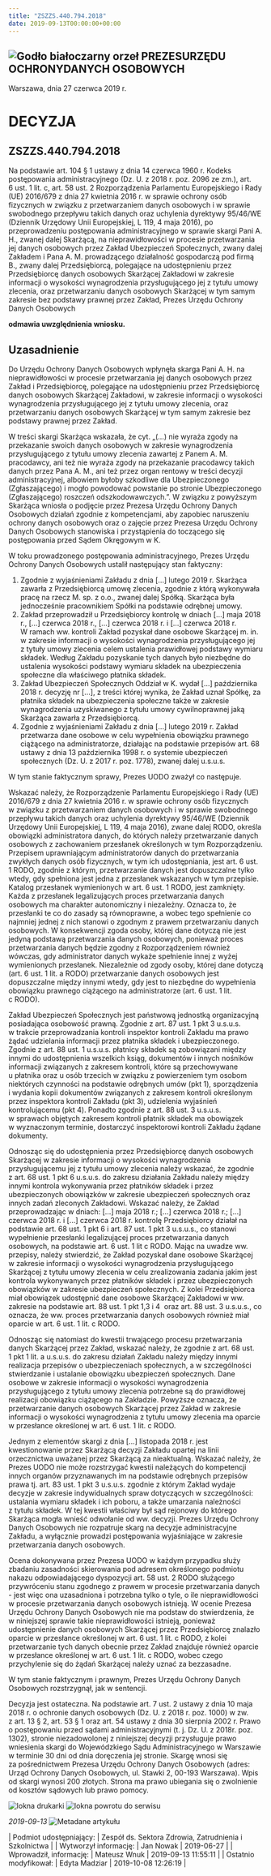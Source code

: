 ```yaml
---
title: "ZSZZS.440.794.2018"
date: 2019-09-13T00:00:00+00:00
---
```



![Godło białoczarny orzeł](/bundles/app/img/orzeł2.png)
PREZESURZĘDU OCHRONYDANYCH OSOBOWYCH
------------------------------------




 Warszawa, dnia 27
 czerwca
 2019 r.
 


 DECYZJA
=========


ZSZZS.440.794.2018
------------------


Na podstawie art. 104 § 1 ustawy z dnia 14 czerwca 1960 r. Kodeks postępowania administracyjnego (Dz. U. z 2018 r. poz. 2096 ze zm.), art. 6 ust. 1 lit. c, art. 58 ust. 2 Rozporządzenia Parlamentu Europejskiego i Rady (UE) 2016/679 z dnia 27 kwietnia 2016 r. w sprawie ochrony osób fizycznych w związku z przetwarzaniem danych osobowych i w sprawie swobodnego przepływu takich danych oraz uchylenia dyrektywy 95/46/WE (Dziennik Urzędowy Unii Europejskiej, L 119, 4 maja 2016), po przeprowadzeniu postępowania administracyjnego w sprawie skargi Pani A. H., zwanej dalej Skarżącą, na nieprawidłowości w procesie przetwarzania jej danych osobowych przez Zakład Ubezpieczeń Społecznych, zwany dalej Zakładem i Pana A. M. prowadzącego działalność gospodarczą pod firmą B., zwany dalej Przedsiębiorcą, polegające na udostępnieniu przez Przedsiębiorcę danych osobowych Skarżącej Zakładowi w zakresie informacji o wysokości wynagrodzenia przysługującego jej z tytułu umowy zlecenia, oraz przetwarzaniu danych osobowych Skarżącej w tym samym zakresie bez podstawy prawnej przez Zakład, Prezes Urzędu Ochrony Danych Osobowych


**odmawia uwzględnienia wniosku.**


Uzasadnienie
------------


Do Urzędu Ochrony Danych Osobowych wpłynęła skarga Pani A. H. na nieprawidłowości w procesie przetwarzania jej danych osobowych przez Zakład i Przedsiębiorcę, polegające na udostępnieniu przez Przedsiębiorcę danych osobowych Skarżącej Zakładowi, w zakresie informacji o wysokości wynagrodzenia przysługującego jej z tytułu umowy zlecenia, oraz przetwarzaniu danych osobowych Skarżącej w tym samym zakresie bez podstawy prawnej przez Zakład.


W treści skargi Skarżąca wskazała, że cyt. „(…) nie wyraża zgody na przekazanie swoich danych osobowych w zakresie wynagrodzenia przysługującego z tytułu umowy zlecenia zawartej z Panem A. M. pracodawcy, ani też nie wyraża zgody na przekazanie pracodawcy takich danych przez Pana A. M., ani też przez organ rentowy w treści decyzji administracyjnej, albowiem byłoby szkodliwe dla Ubezpieczonego (Zgłaszającego) i mogło powodować powstanie po stronie Ubezpieczonego (Zgłaszającego) roszczeń odszkodowawczych.”. W związku z powyższym Skarżąca wniosła o podjęcie przez Prezesa Urzędu Ochrony Danych Osobowych działań zgodnie z kompetencjami, aby zapobiec naruszeniu ochrony danych osobowych oraz o zajęcie przez Prezesa Urzędu Ochrony Danych Osobowych stanowiska i przystąpienia do toczącego się postępowania przed Sądem Okręgowym w K.


W toku prowadzonego postępowania administracyjnego, Prezes Urzędu Ochrony Danych Osobowych ustalił następujący stan faktyczny:


1. Zgodnie z wyjaśnieniami Zakładu z dnia […] lutego 2019 r. Skarżąca zawarła z Przedsiębiorcą umowę zlecenia, zgodnie z którą wykonywała pracę na rzecz M. sp. z o.o., zwanej dalej Spółką. Skarżąca była jednocześnie pracownikiem Spółki na podstawie odrębnej umowy.
2. Zakład przeprowadził u Przedsiębiorcy kontrolę w dniach […] maja 2018 r., […] czerwca 2018 r., […] czerwca 2018 r. i […] czerwca 2018 r. W ramach ww. kontroli Zakład pozyskał dane osobowe Skarżącej m. in. w zakresie informacji o wysokości wynagrodzenia przysługującego jej z tytuły umowy zlecenia celem ustalenia prawidłowej podstawy wymiaru składek. Według Zakładu pozyskanie tych danych było niezbędne do ustalenia wysokości podstawy wymiaru składek na ubezpieczenia społeczne dla właściwego płatnika składek.
3. Zakład Ubezpieczeń Społecznych Oddział w K. wydał […] października 2018 r. decyzję nr […], z treści której wynika, że Zakład uznał Spółkę, za płatnika składek na ubezpieczenia społeczne także w zakresie wynagrodzenia uzyskiwanego z tytułu umowy cywilnoprawnej jaką Skarżąca zawarła z Przedsiębiorcą.
4. Zgodnie z wyjaśnieniami Zakładu z dnia […] lutego 2019 r. Zakład przetwarza dane osobowe w celu wypełnienia obowiązku prawnego ciążącego na administratorze, działając na podstawie przepisów art. 68 ustawy z dnia 13 października 1998 r. o systemie ubezpieczeń społecznych (Dz. U. z 2017 r. poz. 1778), zwanej dalej u.s.u.s.


W tym stanie faktycznym sprawy, Prezes UODO zważył co następuje.


Wskazać należy, że Rozporządzenie Parlamentu Europejskiego i Rady (UE) 2016/679 z dnia 27 kwietnia 2016 r. w sprawie ochrony osób fizycznych w związku z przetwarzaniem danych osobowych i w sprawie swobodnego przepływu takich danych oraz uchylenia dyrektywy 95/46/WE (Dziennik Urzędowy Unii Europejskiej, L 119, 4 maja 2016), zwane dalej RODO, określa obowiązki administratora danych, do których należy przetwarzanie danych osobowych z zachowaniem przesłanek określonych w tym Rozporządzeniu. Przepisem uprawniającym administratorów danych do przetwarzania zwykłych danych osób fizycznych, w tym ich udostępniania, jest art. 6 ust. 1 RODO, zgodnie z którym, przetwarzanie danych jest dopuszczalne tylko wtedy, gdy spełniona jest jedna z przesłanek wskazanych w tym przepisie. Katalog przesłanek wymienionych w art. 6 ust. 1 RODO, jest zamknięty. Każda z przesłanek legalizujących proces przetwarzania danych osobowych ma charakter autonomiczny i niezależny. Oznacza to, że przesłanki te co do zasady są równoprawne, a wobec tego spełnienie co najmniej jednej z nich stanowi o zgodnym z prawem przetwarzaniu danych osobowych. W konsekwencji zgoda osoby, której dane dotyczą nie jest jedyną podstawą przetwarzania danych osobowych, ponieważ proces przetwarzania danych będzie zgodny z Rozporządzeniem również wówczas, gdy administrator danych wykaże spełnienie innej z wyżej wymienionych przesłanek. Niezależnie od zgody osoby, której dane dotyczą (art. 6 ust. 1 lit. a RODO) przetwarzanie danych osobowych jest dopuszczalne między innymi wtedy, gdy jest to niezbędne do wypełnienia obowiązku prawnego ciążącego na administratorze (art. 6 ust. 1 lit. c RODO).


Zakład Ubezpieczeń Społecznych jest państwową jednostką organizacyjną posiadająca osobowość prawną. Zgodnie z art. 87 ust. 1 pkt 3 u.s.u.s. w trakcie przeprowadzania kontroli inspektor kontroli Zakładu ma prawo żądać udzielania informacji przez płatnika składek i ubezpieczonego. Zgodnie z art. 88 ust. 1 u.s.u.s. płatnicy składek są zobowiązani między innymi do udostępnienia wszelkich ksiąg, dokumentów i innych nośników informacji związanych z zakresem kontroli, które są przechowywane u płatnika oraz u osób trzecich w związku z powierzeniem tym osobom niektórych czynności na podstawie odrębnych umów (pkt 1), sporządzenia i wydania kopii dokumentów związanych z zakresem kontroli określonym przez inspektora kontroli Zakładu (pkt 3), udzielenia wyjaśnień kontrolującemu (pkt 4). Ponadto zgodnie z art. 88 ust. 3 u.s.u.s. w sprawach objętych zakresem kontroli płatnik składek ma obowiązek w wyznaczonym terminie, dostarczyć inspektorowi kontroli Zakładu żądane dokumenty.


Odnosząc się do udostępnienia przez Przedsiębiorcę danych osobowych Skarżącej w zakresie informacji o wysokości wynagrodzenia przysługującemu jej z tytułu umowy zlecenia należy wskazać, że zgodnie z art. 68 ust. 1 pkt 6 u.s.u.s. do zakresu działania Zakładu należy między innymi kontrola wykonywania przez płatników składek i przez ubezpieczonych obowiązków w zakresie ubezpieczeń społecznych oraz innych zadań zleconych Zakładowi. Wskazać należy, że Zakład przeprowadzając w dniach: […] maja 2018 r.; […] czerwca 2018 r.; […] czerwca 2018 r. i […] czerwca 2018 r. kontrolę Przedsiębiorcy działał na podstawie art. 68 ust. 1 pkt 6 i art. 87 ust. 1 pkt 3 u.s.u.s., co stanowi wypełnienie przesłanki legalizującej proces przetwarzania danych osobowych, na podstawie art. 6 ust. 1 lit c RODO. Mając na uwadze ww. przepisy, należy stwierdzić, że Zakład pozyskał dane osobowe Skarżącej w zakresie informacji o wysokości wynagrodzenia przysługującego Skarżącej z tytułu umowy zlecenia w celu zrealizowania zadania jakim jest kontrola wykonywanych przez płatników składek i przez ubezpieczonych obowiązków w zakresie ubezpieczeń społecznych. Z kolei Przedsiębiorca miał obowiązek udostępnić dane osobowe Skarżącej Zakładowi w ww. zakresie na podstawie art. 88 ust. 1 pkt 1,3 i 4  oraz art. 88 ust. 3 u.s.u.s., co oznacza, że ww. proces przetwarzania danych osobowych również miał oparcie w art. 6 ust. 1 lit. c RODO.


Odnosząc się natomiast do kwestii trwającego procesu przetwarzania danych Skarżącej przez Zakład, wskazać należy, że zgodnie z art. 68 ust. 1 pkt 1 lit. a u.s.u.s. do zakresu działań Zakładu należy między innymi realizacja przepisów o ubezpieczeniach społecznych, a w szczególności stwierdzanie i ustalanie obowiązku ubezpieczeń społecznych. Dane osobowe w zakresie informacji o wysokości wynagrodzenia przysługującego z tytułu umowy zlecenia potrzebne są do prawidłowej realizacji obowiązku ciążącego na Zakładzie. Powyższe oznacza, że przetwarzanie danych osobowych Skarżącej przez Zakład w zakresie informacji o wysokości wynagrodzenia z tytułu umowy zlecenia ma oparcie w przesłance określonej w art. 6 ust. 1 lit. c RODO.


Jednym z elementów skargi z dnia [...] listopada 2018 r. jest kwestionowanie przez Skarżącą decyzji Zakładu opartej na linii orzecznictwa uważanej przez Skarżącą za nieaktualną. Wskazać należy, że Prezes UODO nie może rozstrzygać kwestii należących do kompetencji innych organów przyznawanych im na podstawie odrębnych przepisów prawa tj. art. 83 ust. 1 pkt 3 u.s.u.s. zgodnie z którym Zakład wydaje decyzje w zakresie indywidualnych spraw dotyczących w szczególności: ustalania wymiaru składek i ich poboru, a także umarzania należności z tytułu składek. W tej kwestii właściwy był sąd rejonowy do którego Skarżąca mogła wnieść odwołanie od ww. decyzji. Prezes Urzędu Ochrony Danych Osobowych nie rozpatruje skarg na decyzje administracyjne Zakładu, a wyłącznie prowadzi postępowania wyjaśniające w zakresie przetwarzania danych osobowych.


Ocena dokonywana przez Prezesa UODO w każdym przypadku służy zbadaniu zasadności skierowania pod adresem określonego podmiotu nakazu odpowiadającego dyspozycji art. 58 ust. 2 RODO służącego przywróceniu stanu zgodnego z prawem w procesie przetwarzania danych - jest więc ona uzasadniona i potrzebna tylko o tyle, o ile nieprawidłowości w procesie przetwarzania danych osobowych istnieją. W ocenie Prezesa Urzędu Ochrony Danych Osobowych nie ma podstaw do stwierdzenia, że w niniejszej sprawie takie nieprawidłowości istnieją, ponieważ udostępnienie danych osobowych Skarżącej przez Przedsiębiorcę znalazło oparcie w przesłance określonej w art. 6 ust. 1 lit. c RODO, z kolei przetwarzanie tych danych obecnie przez Zakład znajduje również oparcie w przesłance określonej w art. 6 ust. 1 lit. c RODO, wobec czego przychylenie się do żądań Skarżącej należy uznać za bezzasadne.


W tym stanie faktycznym i prawnym, Prezes Urzędu Ochrony Danych Osobowych rozstrzygnął, jak w sentencji.


Decyzja jest ostateczna. Na podstawie art. 7 ust. 2 ustawy z dnia 10 maja 2018 r. o ochronie danych osobowych (Dz. U. z 2018 r. poz. 1000) w zw. z art. 13 § 2, art. 53 § 1 oraz art. 54 ustawy z dnia 30 sierpnia 2002 r. Prawo o postępowaniu przed sądami administracyjnymi (t. j. Dz. U. z 2018r. poz. 1302), stronie niezadowolonej z niniejszej decyzji przysługuje prawo wniesienia skargi do Wojewódzkiego Sądu Administracyjnego w Warszawie w terminie 30 dni od dnia doręczenia jej stronie. Skargę wnosi się za pośrednictwem Prezesa Urzędu Ochrony Danych Osobowych (adres: Urząd Ochrony Danych Osobowych, ul. Stawki 2, 00-193 Warszawa). Wpis od skargi wynosi 200 złotych. Strona ma prawo ubiegania się o zwolnienie od kosztów sądowych lub prawo pomocy.



![Iokna drukarki](/bundles/app/img/ico/print.svg "Kliknij aby zobaczyć wersję do wydruku.")
![Iokna powrotu do serwisu](/bundles/app/img/ico/back.svg "Kliknij aby wrócić do normalnej wersji serwisu.")


*2019-09-13*
![Metadane artykułu](/bundles/app/img/metadane-s3.png "Metadane artykułu")




| Podmiot udostępniający: | Zespół ds. Sektora Zdrowia, Zatrudnienia i Szkolnictwa |
| Wytworzył informację: | Jan Nowak | 2019-06-27 |
| Wprowadził‚ informację: | Mateusz Wnuk | 2019-09-13 11:55:11 |
| Ostatnio modyfikował: | Edyta Madziar | 2019-10-08 12:26:19 |


